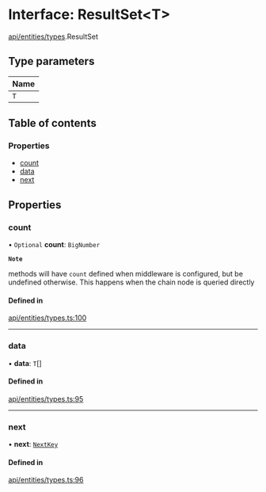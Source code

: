 # Interface: ResultSet\<T\>

[api/entities/types](../wiki/api.entities.types).ResultSet

## Type parameters

| Name |
| :------ |
| `T` |

## Table of contents

### Properties

- [count](../wiki/api.entities.types.ResultSet#count)
- [data](../wiki/api.entities.types.ResultSet#data)
- [next](../wiki/api.entities.types.ResultSet#next)

## Properties

### count

• `Optional` **count**: `BigNumber`

**`Note`**

methods will have `count` defined when middleware is configured, but be undefined otherwise. This happens when the chain node is queried directly

#### Defined in

[api/entities/types.ts:100](https://github.com/PolymeshAssociation/polymesh-sdk/blob/9a8715021/src/api/entities/types.ts#L100)

___

### data

• **data**: `T`[]

#### Defined in

[api/entities/types.ts:95](https://github.com/PolymeshAssociation/polymesh-sdk/blob/9a8715021/src/api/entities/types.ts#L95)

___

### next

• **next**: [`NextKey`](../wiki/api.entities.types#nextkey)

#### Defined in

[api/entities/types.ts:96](https://github.com/PolymeshAssociation/polymesh-sdk/blob/9a8715021/src/api/entities/types.ts#L96)
